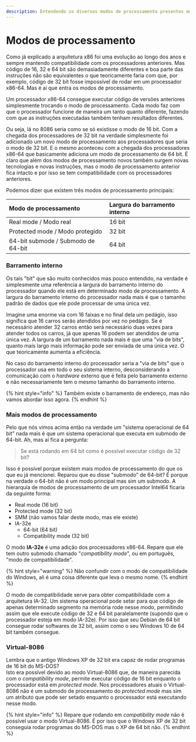```yaml
---
description: Entendendo os diversos modos de processamento presentes em processadores x86
---
```


# Modos de processamento

Como já explicado a arquitetura x86 foi uma evolução ao longo dos anos e sempre mantendo compatibilidade com os processadores anteriores. Mas código de 16, 32 e 64 bit são demasiadamente diferentes e boa parte das instruções não são equivalentes o que teoricamente faria com que, por exemplo, código de 32 bit fosse impossível de rodar em um processador x86-64. Mas é aí que entra os modos de processamento.

Um processador x86-64 consegue executar código de versões anteriores simplesmente trocando o modo de processamento. Cada modo faz com que o processador funcione de maneira um tanto quanto diferente, fazendo com que as instruções executadas também tenham resultados diferentes.

Ou seja, lá no 8086 seria como se só existisse o modo de 16 bit. Com a chegada dos processadores de 32 bit na verdade simplesmente foi adicionado um novo modo de processamento aos processadores que seria o modo de 32 bit. E o mesmo aconteceu com a chegada dos processadores x86-64 que basicamente adiciona um modo de processamento de 64 bit. É claro que além dos modos de processamento novos também surgem novas tecnologias e novas instruções, mas o modo de processamento anterior fica intacto e por isso se tem compatibilidade com os processadores anteriores.

Podemos dizer que existem três modos de processamento principais:

| Modo de processamento | Largura do barramento interno |
| :--- | :--- |
| Real mode / Modo real | 16 bit |
| Protected mode / Modo protegido | 32 bit |
| 64-bit submode / Submodo de 64-bit | 64 bit |

### Barramento interno

Os tais "bit" que são muito conhecidos mas pouco entendido, na verdade é simplesmente uma referência a largura do barramento interno do processador quando ele está em determinado modo de processamento. A largura do barramento interno do processador nada mais é que o tamanho padrão de dados que ele pode processar de uma única vez.

Imagine uma enorme via com 16 faixas e no final dela um pedágio, isso significa que 16 carros serão atendidos por vez no pedágio. Se é necessário atender 32 carros então será necessário duas vezes para atender todos os carros, já que apenas 16 podem ser atendidos de uma única vez. A largura de um barramento nada mais é que uma "via de bits", quanto mais largo mais informação pode ser enviada de uma única vez. O que teoricamente aumenta a eficiência.

No caso do barramento interno do processador seria a "via de bits" que o processador usa em todo o seu sistema interno, desconsiderando a comunicação com o _hardware_ externo que é feita pelo barramento externo e não necessariamente tem o mesmo tamanho do barramento interno.

{% hint style="info" %}
Também existe o barramento de endereço, mas não vamos abordar isso agora.
{% endhint %}

### Mais modos de processamento

Pelo que nós vimos acima então na verdade um "sistema operacional de 64 bit" nada mais é que um sistema operacional que executa em submodo de 64-bit. Ah, mas aí fica a pergunta:

> Se está rodando em 64 bit como é possível executar código de 32 bit?

Isso é possível porque existem mais modos de processamento do que os que eu já mencionei. Reparou que eu disse "submodo" de 64-bit? É porque na verdade o 64-bit não é um modo principal mas sim um submodo. A hierarquia de modos de processamento de um processador Intel64 ficaria da seguinte forma:

* Real mode \(16 bit\)
* Protected mode \(32 bit\)
* SMM \(não vamos falar deste modo, mas ele existe\)
* IA-32e
  * 64-bit \(64 bit\)
  * Compatibility mode \(32 bit\)

O modo **IA-32e** é uma adição dos processadores x86-64. Repare que ele tem outro submodo chamado "_compatibility mode_", ou em português, "modo de compatibilidade".

{% hint style="warning" %}
Não confundir com o modo de compatibilidade do Windows, ali é uma coisa diferente que leva o mesmo nome.
{% endhint %}

O modo de compatibilidade serve para obter compatibilidade com a arquitetura IA-32. Um sistema operacional pode setar para que código de apenas determinado segmento na memória rode nesse modo, permitindo assim que ele execute código de 32 e 64 bit paralelamente \(supondo que o processador esteja em modo IA-32e\). Por isso que seu Debian de 64 bit consegue rodar softwares de 32 bit, assim como o seu Windows 10 de 64 bit também consegue.

### Virtual-8086

Lembra que o antigo Windows XP de 32 bit era capaz de rodar programas de 16 bit do MS-DOS?  
Isto era possível devido ao modo Virtual-8086 que, de maneira parecida com o _compatibility mode_, permite executar código de 16 bit enquanto o processador está em _protected mode_. Nos processadores atuais o Virtual-8086 não é um submodo de processamento do _protected mode_ mas sim um atributo que pode ser setado enquanto o processador está executando nesse modo.

{% hint style="info" %}
Repare que rodando em _compatibility mode_ não é possível usar o modo Virtual-8086. É por isso que o Windows XP de 32 bit conseguia rodar programas do MS-DOS mas o XP de 64 bit não.
{% endhint %}

